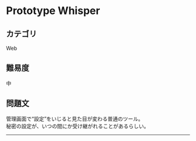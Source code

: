 # Prototype Whisper

## カテゴリ
Web

## 難易度
中

## 問題文
管理画面で“設定”をいじると見た目が変わる普通のツール。  
秘密の設定が、いつの間にか受け継がれることがあるらしい。

---
